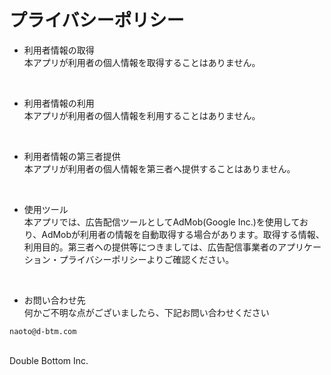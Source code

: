 # プライバシーポリシー

- 利用者情報の取得   
本アプリが利用者の個人情報を取得することはありません。
<br>

- 利用者情報の利用    
本アプリが利用者の個人情報を利用することはありません。
<br>

- 利用者情報の第三者提供   
本アプリが利用者の個人情報を第三者へ提供することはありません。
<br>

- 使用ツール   
本アプリでは、広告配信ツールとしてAdMob(Google Inc.)を使用しており、AdMobが利用者の情報を自動取得する場合があります。取得する情報、利用目的。第三者への提供等につきましては、広告配信事業者のアプリケーション・プライバシーポリシーよりご確認ください。 
<br>

- お問い合わせ先   
何かご不明な点がございましたら、下記お問い合わせください   

`naoto@d-btm.com`

<br>
Double Bottom Inc.
